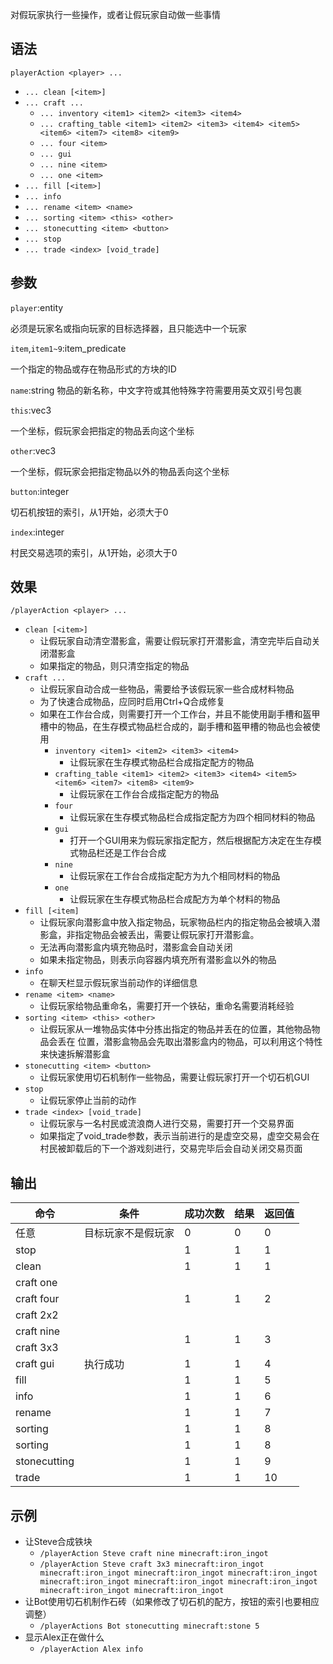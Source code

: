 对假玩家执行一些操作，或者让假玩家自动做一些事情

## 语法

`playerAction <player> ...`

- `... clean [<item>]`
- `... craft ...`
    - `... inventory <item1> <item2> <item3> <item4>`
    - `... crafting_table <item1> <item2> <item3> <item4> <item5> <item6> <item7> <item8> <item9>`
    - `... four <item>`
    - `... gui`
    - `... nine <item>`
    - `... one <item>`
- `... fill [<item>]`
- `... info`
- `... rename <item> <name>`
- `... sorting <item> <this> <other>`
- `... stonecutting <item> <button>`
- `... stop`
- `... trade <index> [void_trade]`

## 参数

`player`:entity

必须是玩家名或指向玩家的目标选择器，且只能选中一个玩家

`item`,`item1~9`:item_predicate

一个指定的物品或存在物品形式的方块的ID

`name`:string
物品的新名称，中文字符或其他特殊字符需要用英文双引号包裹

`this`:vec3

一个坐标，假玩家会把指定的物品丢向这个坐标

`other`:vec3

一个坐标，假玩家会把指定物品以外的物品丢向这个坐标

`button`:integer

切石机按钮的索引，从1开始，必须大于0

`index`:integer

村民交易选项的索引，从1开始，必须大于0

## 效果

`/playerAction <player> ...`

- `clean [<item>]`
    - 让假玩家自动清空潜影盒，需要让假玩家打开潜影盒，清空完毕后自动关闭潜影盒
    - 如果指定的物品，则只清空指定的物品
- `craft ...`
    - 让假玩家自动合成一些物品，需要给予该假玩家一些合成材料物品
    - 为了快速合成物品，应同时启用Ctrl+Q合成修复
    - 如果在工作台合成，则需要打开一个工作台，并且不能使用副手槽和盔甲槽中的物品，在生存模式物品栏合成的，副手槽和盔甲槽的物品也会被使用
        - `inventory <item1> <item2> <item3> <item4>`
            - 让假玩家在生存模式物品栏合成指定配方的物品
        - `crafting_table <item1> <item2> <item3> <item4> <item5> <item6> <item7> <item8> <item9>`
            - 让假玩家在工作台合成指定配方的物品
        - `four`
            - 让假玩家在生存模式物品栏合成指定配方为四个相同材料的物品
        - `gui`
            - 打开一个GUI用来为假玩家指定配方，然后根据配方决定在生存模式物品栏还是工作台合成
        - `nine`
            - 让假玩家在工作台合成指定配方为九个相同材料的物品
        - `one`
            - 让假玩家在生存模式物品栏合成配方为单个材料的物品
- `fill [<item]`
    - 让假玩家向潜影盒中放入指定物品，玩家物品栏内的指定物品会被填入潜影盒，非指定物品会被丢出，需要让假玩家打开潜影盒。
    - 无法再向潜影盒内填充物品时，潜影盒会自动关闭
    - 如果未指定物品，则表示向容器内填充所有潜影盒以外的物品
- `info`
    - 在聊天栏显示假玩家当前动作的详细信息
- `rename <item> <name>`
    - 让假玩家给物品重命名，需要打开一个铁砧，重命名需要消耗经验
- `sorting <item> <this> <other>`
    - 让假玩家从一堆物品实体中分拣出指定的物品并丢在<this>的位置，其他物品物品会丢在<other>
      位置，潜影盒物品会先取出潜影盒内的物品，可以利用这个特性来快速拆解潜影盒
- `stonecutting <item> <button>`
    - 让假玩家使用切石机制作一些物品，需要让假玩家打开一个切石机GUI
- `stop`
    - 让假玩家停止当前的动作
- `trade <index> [void_trade]`
    - 让假玩家与一名村民或流浪商人进行交易，需要打开一个交易界面
    - 如果指定了void_trade参数，表示当前进行的是虚空交易，虚空交易会在村民被卸载后的下一个游戏刻进行，交易完毕后会自动关闭交易页面

## 输出

<table>
    <tr>
      <th>命令</th>
      <th>条件</th>
      <th>成功次数</th>
      <th>结果</th>
      <th>返回值</th>
    </tr>
  <tbody>
    <tr>
      <td>任意</td>
      <td>目标玩家不是假玩家</td>
      <td>0</td>
      <td>0</td>
      <td>0</td>
    </tr>
    <tr>
      <td>stop</td>
      <td rowspan="15">执行成功</td>
      <td>1</td>
      <td>1</td>
      <td>1</td>
    </tr>
    <tr>
      <td>clean</td>
      <td>1</td>
      <td>1</td>
      <td>1</td>
    </tr>
    <tr>
      <td>craft one</td>
      <td rowspan="3">1</td>
      <td rowspan="3">1</td>
      <td rowspan="3">2</td>
    </tr>
    <tr>
      <td>craft four</td>
    </tr>
    <tr>
      <td>craft 2x2</td>
    </tr>
    <tr>
      <td>craft nine</td>
      <td rowspan="2">1</td>
      <td rowspan="2">1</td>
      <td rowspan="2">3</td>
    </tr>
    <tr>
      <td>craft 3x3</td>
    </tr>
    <tr>
      <td>craft gui</td>
      <td>1</td>
      <td>1</td>
      <td>4</td>
    </tr>
    <tr>
      <td>fill</td>
      <td>1</td>
      <td>1</td>
      <td>5</td>
    </tr>
    <tr>
      <td>info</td>
      <td>1</td>
      <td>1</td>
      <td>6</td>
    </tr>
    <tr>
      <td>rename</td>
      <td>1</td>
      <td>1</td>
      <td>7</td>
    </tr>
    <tr>
      <td>sorting</td>
      <td>1</td>
      <td>1</td>
      <td>8</td>
    </tr>
    <tr>
      <td>sorting</td>
      <td>1</td>
      <td>1</td>
      <td>8</td>
    </tr>
    <tr>
      <td>stonecutting</td>
      <td>1</td>
      <td>1</td>
      <td>9</td>
    </tr>
    <tr>
      <td>trade</td>
      <td>1</td>
      <td>1</td>
      <td>10</td>
    </tr>
  </tbody>
</table>

## 示例

- 让Steve合成铁块
    - `/playerAction Steve craft nine minecraft:iron_ingot`
    - `/playerAction Steve craft 3x3 minecraft:iron_ingot minecraft:iron_ingot minecraft:iron_ingot minecraft:iron_ingot minecraft:iron_ingot minecraft:iron_ingot minecraft:iron_ingot minecraft:iron_ingot minecraft:iron_ingot`
- 让Bot使用切石机制作石砖（如果修改了切石机的配方，按钮的索引也要相应调整）
    - `/playerActions Bot stonecutting minecraft:stone 5`
- 显示Alex正在做什么
    - `/playerAction Alex info`